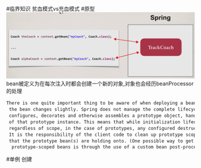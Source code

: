 #临界知识
贫血模式vs充血模式
#原型
![](.z_spring_01_ioc_04_bean实例化_原型_单例_线程安全_images/83308188.png)
[](https://docs.spring.io/spring-framework/docs/3.0.0.M3/reference/html/ch04s04.html)
bean被定义为在每次注入时都会创建一个新的对象,对象也会经历beanProcessor的处理
```asp
There is one quite important thing to be aware of when deploying a bean in the prototype scope, in that the lifecycle of
 the bean changes slightly. Spring does not manage the complete lifecycle of a prototype bean: the container instantiates, 
 configures, decorates and otherwise assembles a prototype object, hands it to the client and then has no further knowledge 
 of that prototype instance. This means that while initialization lifecycle callback methods will be called on all objects 
 regardless of scope, in the case of prototypes, any configured destruction lifecycle callbacks will not be called. 
 It is the responsibility of the client code to clean up prototype scoped objects and release any expensive resources 
 that the prototype bean(s) are holding onto. (One possible way to get the Spring container to release resources used by
  prototype-scoped beans is through the use of a custom bean post-processor which would hold a reference to the beans that need to be cleaned up.)

```
#单例
创建

